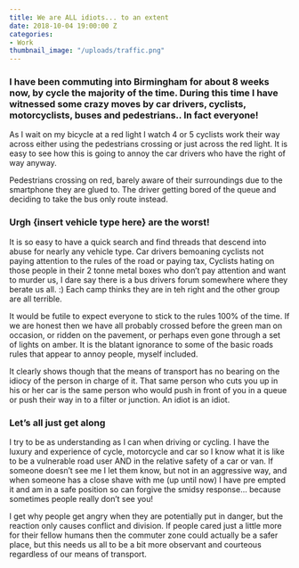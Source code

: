 ```yaml
---
title: We are ALL idiots... to an extent
date: 2018-10-04 19:00:00 Z
categories:
- Work
thumbnail_image: "/uploads/traffic.png"
---
```


### I have been commuting into Birmingham for about 8 weeks now, by cycle  the majority of the time. During this time I have witnessed some crazy moves by car drivers, cyclists, motorcyclists, buses and pedestrians.. In fact everyone!

As I wait on my bicycle at a red light I watch 4 or 5 cyclists work their way across either using the pedestrians crossing or just across the red light. It is easy to see how this is going to annoy the car drivers who have the right of way anyway. 

Pedestrians crossing on red, barely aware of their surroundings due to the smartphone they are glued to. The driver getting bored of the queue and deciding to take the bus only route instead.

### Urgh {insert vehicle type here} are the worst! 

It is so easy to have a quick search and find threads that descend into abuse for nearly any vehicle type. Car drivers bemoaning cyclists not paying attention to the rules of the road or paying tax, Cyclists hating on those people in their 2 tonne metal boxes who don’t pay attention and want to murder us, I dare say there is a bus drivers forum somewhere where they berate us all. :)  Each camp thinks they are in teh right and the other group are all terrible.

It would be futile to expect everyone to stick to the rules 100% of the time. If we are honest then we have all probably crossed before the green man on occasion, or ridden on the pavement, or perhaps even gone through a set of lights on amber. It is the blatant ignorance to some of the basic roads rules that appear to annoy people, myself included. 

It clearly shows though that the means of transport has no bearing on the idiocy of the person in charge of it. That same person who cuts you up in his or her car is the same person who would push in front of you in a queue or push their way in to a filter or junction. An idiot is an idiot.

### Let’s all just get along

I try to be as understanding as I can when driving or cycling. I have the luxury and experience of cycle, motorcycle and car so I know what it is like to be a vulnerable road user AND in the relative safety of a car or van. If someone doesn’t see me I let them know, but not in an aggressive way, and when someone has a close shave with me (up until now) I have pre empted it and am in a safe position so can forgive the smidsy response… because sometimes people really don’t see you! 

I get why people get angry when they are potentially put in danger, but the reaction only causes conflict and division. If people cared just a little more for their fellow humans  then the commuter zone could actually be a safer place, but this needs us all to be a bit more observant and courteous regardless of our means of transport.
